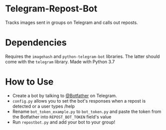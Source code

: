# Telegram-Repost-Bot
Tracks images sent in groups on Telegram and calls out reposts.

# Dependencies
Requires the `imagehash` and `python-telegram-bot` libraries. The latter should come with the `telegram` library.
Made with Python 3.7

# How to Use
- Create a bot by talking to [@Botfather](https://telegram.me/botfather) on Telegram.
- `config.py` allows you to set the bot's responses when a repost is detected or a user types /help
- Rename `bot_token_example.py` to `bot_token.py` and paste the token from the Botfather into `REPOST_BOT_TOKEN` field's value
- Run `repostbot.py` and add your bot to your group!
